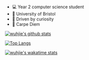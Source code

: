 - :computer: Year 2 computer science student
- :school: University of Bristol
- :information_desk_person: Driven by curiosity
- :musical_keyboard: Carpe Diem

[![wuhjie's github stats](https://github-readme-stats.vercel.app/api?username=wuhjie&count_private=true&show_icons=true&include_all_commits=true)](https://github.com/anuraghazra/github-readme-stats)

[![Top Langs](https://github-readme-stats.vercel.app/api/top-langs/?username=wuhjie&layout=compact&langs_count=7&card_width=445)](https://github.com/anuraghazra/github-readme-stats)

[![wuhjie's wakatime stats](https://github-readme-stats.vercel.app/api/wakatime?username=wuhjie)](https://github.com/anuraghazra/github-readme-stats)
